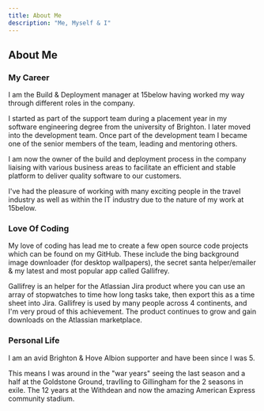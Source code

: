 ```yaml
---
title: About Me
description: "Me, Myself & I"
---
```


## About Me

### My Career

I am the Build & Deployment manager at 15below having worked my way through different roles in the company.

I started as part of the support team during a placement year in my software engineering degree from the university of Brighton. I later moved into the development team. Once part of the development team I became one of the senior members of the team, leading and mentoring others.

I am now the owner of the build and deployment process in the company liaising with various business areas to facilitate an efficient and stable platform to deliver quality software to our customers.

I've had the pleasure of working with many exciting people in the travel industry as well as within the IT industry due to the nature of my work at 15below.

### Love Of Coding

My love of coding has lead me to create a few open source code projects which can be found on my GitHub. These include the bing background image downloader (for desktop wallpapers), the secret santa helper/emailer & my latest and most popular app called Gallifrey.

Gallifrey is an helper for the Atlassian Jira product where you can use an array of stopwatches to time how long tasks take, then export this as a time sheet into Jira. Gallifrey is used by many people across 4 continents, and I'm very proud of this achievement. The product continues to grow and gain downloads on the Atlassian marketplace.

### Personal Life

I am an avid Brighton & Hove Albion supporter and have been since I was 5.

This means I was around in the "war years" seeing the last season and a half at the Goldstone Ground, travlling to Gillingham for the 2 seasons in exile.
The 12 years at the Withdean and now the amazing American Express community stadium.
